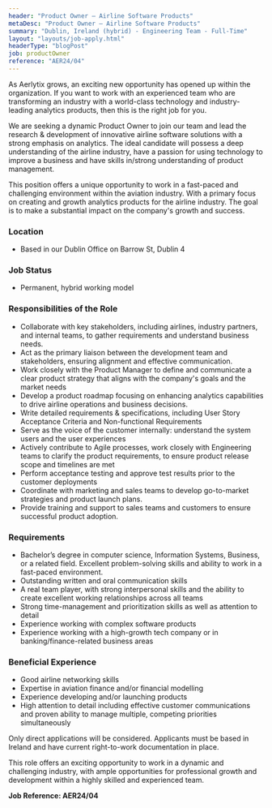 ```yaml
---
header: "Product Owner – Airline Software Products"
metaDesc: "Product Owner – Airline Software Products"
summary: "Dublin, Ireland (hybrid) - Engineering Team - Full-Time"
layout: "layouts/job-apply.html"
headerType: "blogPost"
job: productOwner
reference: "AER24/04"
---
```


As Aerlytix grows, an exciting new opportunity has opened up within the organization. If you want to work with an experienced team who are transforming an industry with a world-class technology and industry-leading analytics products, then this is the right job for you. 

We are seeking a dynamic Product Owner to join our team and lead the research & development of innovative airline software solutions with a strong emphasis on analytics. The ideal candidate will possess a deep understanding of the airline industry, have a passion for using technology to improve a business and have skills in/strong understanding of product management.

This position offers a unique opportunity to work in a fast-paced and challenging environment within the aviation industry. With a primary focus on creating and growth analytics products for the airline industry. The goal is to make a substantial impact on the company's growth and success.

### Location
* Based in our Dublin Office on Barrow St, Dublin 4

### Job Status
* Permanent, hybrid working model 

### Responsibilities of the Role
* Collaborate with key stakeholders, including airlines, industry partners, and internal teams, to gather requirements and understand business needs.
* Act as the primary liaison between the development team and stakeholders, ensuring alignment and effective communication.
* Work closely with the Product Manager to define and communicate a clear product strategy that aligns with the company's goals and the market needs
* Develop a product roadmap focusing on enhancing analytics capabilities to drive airline operations and business decisions.
* Write detailed requirements & specifications, including User Story Acceptance Criteria and Non-functional Requirements 
* Serve as the voice of the customer internally: understand the system users and the user experiences
* Actively contribute to Agile processes, work closely with Engineering teams to clarify the product requirements, to ensure product release scope and timelines are met
* Perform acceptance testing and approve test results prior to the customer deployments
* Coordinate with marketing and sales teams to develop go-to-market strategies and product launch plans.
* Provide training and support to sales teams and customers to ensure successful product adoption.

### Requirements
* Bachelor’s degree in computer science, Information Systems, Business, or a related field. Excellent problem-solving skills and ability to work in a fast-paced environment.
* Outstanding written and oral communication skills
* A real team player, with strong interpersonal skills and the ability to create excellent working relationships across all teams
* Strong time-management and prioritization skills as well as attention to detail
* Experience working with complex software products
* Experience working with a high-growth tech company or in banking/finance-related business areas

### Beneficial Experience

* Good airline networking skills
* Expertise in aviation finance and/or financial modelling
* Experience developing and/or launching products 
* High attention to detail including effective customer communications and proven ability to manage multiple, competing priorities simultaneously

Only direct applications will be considered. Applicants must be based in Ireland and have current right-to-work documentation in place. 

This role offers an exciting opportunity to work in a dynamic and challenging industry, with ample opportunities for professional growth and development within a highly skilled and experienced team.

**Job Reference: AER24/04**